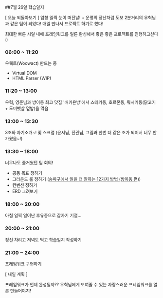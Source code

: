 ##7월 26일 학습일지

[ 오늘 되돌아보기 ]
엄청 일찍 눈이 떠진날! + 운명의 장난처럼 도보 2분거리의 우혁님과 같은 팀이 되었다! 매일 만나서 프로젝트 하기로 했다!

최대한 빠른 시일 내에 프레임워크를 얼른 완성해서 좋은 좋은 프로젝트를 진행하고싶다 :)

### **06:00 ~ 11:20**

우웩트(Woowact) 만드는 중

- Virtual DOM
- HTML Parser (WIP)

### **11:20 ~ 13:00**

우혁, 영준님과 방이동 최고 맛집 '배키욘방'에서 스테키동, 호르몬동, 뭐시기동(닭고기 + 도미뱃살 덮밥)을 먹음

### **13:00 ~ 13:30**

3조와 자기소개~! 및 스크럼 (윤서님, 진관님, 그림과 한번 더 같은 조가 되어서 너무 반가웠음~!)

### **13:30 ~ 18:00**

너무나도 즐거웠던 팀 회의!

- 공동 목표 정하기
- 그라운드 룰 정하기 ([송파구에서 일을 더 잘하는 12가지 방법 (방이동 편)](<https://github.com/woowa-techcamp-2021/cashbook-10/wiki/%EC%86%A1%ED%8C%8C%EA%B5%AC%EC%97%90%EC%84%9C-%EC%9D%BC%EC%9D%84-%EB%8D%94-%EC%9E%98%ED%95%98%EB%8A%94-12%EA%B0%80%EC%A7%80-%EB%B0%A9%EB%B2%95-(%EB%B0%A9%EC%9D%B4%EB%8F%99-%ED%8E%B8)>))
- 컨벤션 정하기
- ERD 그려보기

### **18:00 ~ 20:00**

아침 일찍 일어난 후유증으로 갑자기 기절...

### **20:00 ~ 21:00**

정신 차리고 저녁도 먹고 학습일지 작성하기

### **21:00 ~ 24:00**

프레임워크 구현하기

[ 내일 계획 ]

프레임워크가 언제 완성될까?? 우혁님에게 보여줄 수 있는 자랑스러운 프레임워크를 얼른 만들어야지!
